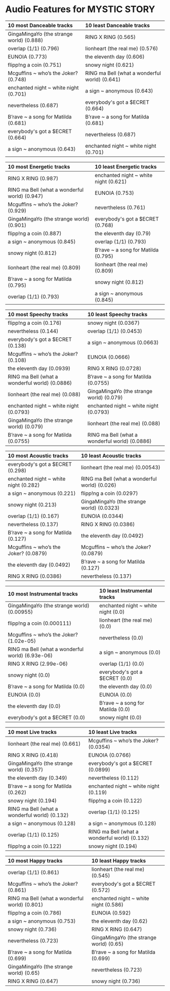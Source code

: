 # Audio Features for MYSTIC STORY
| 10 most Danceable tracks | 10 least Danceable tracks |
|:---|:---|
| GingaMingaYo (the strange world) (0.888) | RING X RING (0.565) |
| overlap (1/1) (0.796) | lionheart (the real me) (0.576) |
| EUNOIA (0.773) | the eleventh day (0.606) |
| flipp!ng a coin (0.751) | snowy night (0.621) |
| Mcguffins ~ who’s the Joker? (0.748) | RING ma Bell (what a wonderful world) (0.641) |
| enchanted night ~ white night (0.701) | a sign ~ anonymous (0.643) |
| nevertheless (0.687) | everybody's got a $ECRET (0.664) |
| B’rave ~ a song for Matilda (0.681) | B’rave ~ a song for Matilda (0.681) |
| everybody's got a $ECRET (0.664) | nevertheless (0.687) |
| a sign ~ anonymous (0.643) | enchanted night ~ white night (0.701) |

| 10 most Energetic tracks | 10 least Energetic tracks |
|:---|:---|
| RING X RING (0.987) | enchanted night ~ white night (0.621) |
| RING ma Bell (what a wonderful world) (0.947) | EUNOIA (0.753) |
| Mcguffins ~ who’s the Joker? (0.929) | nevertheless (0.761) |
| GingaMingaYo (the strange world) (0.901) | everybody's got a $ECRET (0.768) |
| flipp!ng a coin (0.887) | the eleventh day (0.79) |
| a sign ~ anonymous (0.845) | overlap (1/1) (0.793) |
| snowy night (0.812) | B’rave ~ a song for Matilda (0.795) |
| lionheart (the real me) (0.809) | lionheart (the real me) (0.809) |
| B’rave ~ a song for Matilda (0.795) | snowy night (0.812) |
| overlap (1/1) (0.793) | a sign ~ anonymous (0.845) |

| 10 most Speechy tracks | 10 least Speechy tracks |
|:---|:---|
| flipp!ng a coin (0.176) | snowy night (0.0367) |
| nevertheless (0.144) | overlap (1/1) (0.0453) |
| everybody's got a $ECRET (0.138) | a sign ~ anonymous (0.0663) |
| Mcguffins ~ who’s the Joker? (0.108) | EUNOIA (0.0666) |
| the eleventh day (0.0939) | RING X RING (0.0728) |
| RING ma Bell (what a wonderful world) (0.0886) | B’rave ~ a song for Matilda (0.0755) |
| lionheart (the real me) (0.088) | GingaMingaYo (the strange world) (0.079) |
| enchanted night ~ white night (0.0793) | enchanted night ~ white night (0.0793) |
| GingaMingaYo (the strange world) (0.079) | lionheart (the real me) (0.088) |
| B’rave ~ a song for Matilda (0.0755) | RING ma Bell (what a wonderful world) (0.0886) |

| 10 most Acoustic tracks | 10 least Acoustic tracks |
|:---|:---|
| everybody's got a $ECRET (0.298) | lionheart (the real me) (0.00543) |
| enchanted night ~ white night (0.282) | RING ma Bell (what a wonderful world) (0.026) |
| a sign ~ anonymous (0.221) | flipp!ng a coin (0.0297) |
| snowy night (0.213) | GingaMingaYo (the strange world) (0.0323) |
| overlap (1/1) (0.167) | EUNOIA (0.0344) |
| nevertheless (0.137) | RING X RING (0.0386) |
| B’rave ~ a song for Matilda (0.127) | the eleventh day (0.0492) |
| Mcguffins ~ who’s the Joker? (0.0879) | Mcguffins ~ who’s the Joker? (0.0879) |
| the eleventh day (0.0492) | B’rave ~ a song for Matilda (0.127) |
| RING X RING (0.0386) | nevertheless (0.137) |

| 10 most Instrumental tracks | 10 least Instrumental tracks |
|:---|:---|
| GingaMingaYo (the strange world) (0.00955) | enchanted night ~ white night (0.0) |
| flipp!ng a coin (0.000111) | lionheart (the real me) (0.0) |
| Mcguffins ~ who’s the Joker? (1.02e-05) | nevertheless (0.0) |
| RING ma Bell (what a wonderful world) (6.93e-06) | a sign ~ anonymous (0.0) |
| RING X RING (2.99e-06) | overlap (1/1) (0.0) |
| snowy night (0.0) | everybody's got a $ECRET (0.0) |
| B’rave ~ a song for Matilda (0.0) | the eleventh day (0.0) |
| EUNOIA (0.0) | EUNOIA (0.0) |
| the eleventh day (0.0) | B’rave ~ a song for Matilda (0.0) |
| everybody's got a $ECRET (0.0) | snowy night (0.0) |

| 10 most Live tracks | 10 least Live tracks |
|:---|:---|
| lionheart (the real me) (0.661) | Mcguffins ~ who’s the Joker? (0.0354) |
| RING X RING (0.418) | EUNOIA (0.0766) |
| GingaMingaYo (the strange world) (0.357) | everybody's got a $ECRET (0.0899) |
| the eleventh day (0.349) | nevertheless (0.112) |
| B’rave ~ a song for Matilda (0.262) | enchanted night ~ white night (0.119) |
| snowy night (0.194) | flipp!ng a coin (0.122) |
| RING ma Bell (what a wonderful world) (0.132) | overlap (1/1) (0.125) |
| a sign ~ anonymous (0.128) | a sign ~ anonymous (0.128) |
| overlap (1/1) (0.125) | RING ma Bell (what a wonderful world) (0.132) |
| flipp!ng a coin (0.122) | snowy night (0.194) |

| 10 most Happy tracks | 10 least Happy tracks |
|:---|:---|
| overlap (1/1) (0.861) | lionheart (the real me) (0.545) |
| Mcguffins ~ who’s the Joker? (0.861) | everybody's got a $ECRET (0.572) |
| RING ma Bell (what a wonderful world) (0.801) | enchanted night ~ white night (0.586) |
| flipp!ng a coin (0.786) | EUNOIA (0.592) |
| a sign ~ anonymous (0.753) | the eleventh day (0.62) |
| snowy night (0.736) | RING X RING (0.647) |
| nevertheless (0.723) | GingaMingaYo (the strange world) (0.65) |
| B’rave ~ a song for Matilda (0.699) | B’rave ~ a song for Matilda (0.699) |
| GingaMingaYo (the strange world) (0.65) | nevertheless (0.723) |
| RING X RING (0.647) | snowy night (0.736) |
